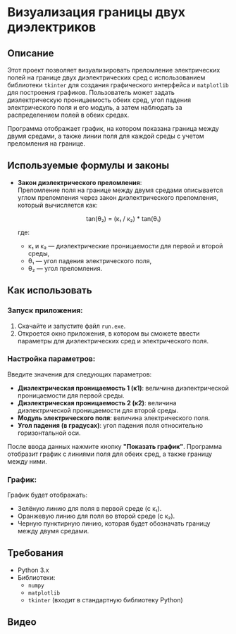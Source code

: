 # Визуализация границы двух диэлектриков

## Описание

Этот проект позволяет визуализировать преломление электрических полей на границе двух диэлектрических сред с использованием библиотеки `tkinter` для создания графического интерфейса и `matplotlib` для построения графиков. Пользователь может задать диэлектрическую проницаемость обеих сред, угол падения электрического поля и его модуль, а затем наблюдать за распределением полей в обеих средах.

Программа отображает график, на котором показана граница между двумя средами, а также линии поля для каждой среды с учетом преломления на границе.

## Используемые формулы и законы

- **Закон диэлектрического преломления**:  
  Преломление поля на границе между двумя средами описывается углом преломления через закон диэлектрического преломления, который вычисляется как:

  <p align="center">
    tan(θ₂) = (κ₁ / κ₂) * tan(θ₁)
  </p>

  где:
  - κ₁ и κ₂ — диэлектрические проницаемости для первой и второй среды,
  - θ₁ — угол падения электрического поля,
  - θ₂ — угол преломления.

## Как использовать

### Запуск приложения:

1. Скачайте и запустите файл `run.exe`.
2. Откроется окно приложения, в котором вы сможете ввести параметры для диэлектрических сред и электрического поля.

### Настройка параметров:

Введите значения для следующих параметров:
- **Диэлектрическая проницаемость 1 (κ1)**: величина диэлектрической проницаемости для первой среды.
- **Диэлектрическая проницаемость 2 (κ2)**: величина диэлектрической проницаемости для второй среды.
- **Модуль электрического поля**: величина электрического поля.
- **Угол падения (в градусах)**: угол падения поля относительно горизонтальной оси.

После ввода данных нажмите кнопку **"Показать график"**. Программа отобразит график с линиями поля для обеих сред, а также границу между ними.

### График:

График будет отображать:
- Зелёную линию для поля в первой среде (с κ₁).
- Оранжевую линию для поля во второй среде (с κ₂).
- Черную пунктирную линию, которая будет обозначать границу между двумя средами.

## Требования

- Python 3.x
- Библиотеки:
  - `numpy`
  - `matplotlib`
  - `tkinter` (входит в стандартную библиотеку Python)

## Видео
